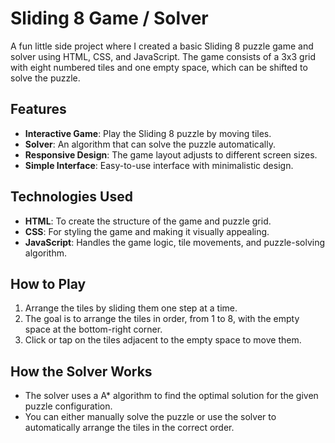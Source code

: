# Sliding 8 Game / Solver

A fun little side project where I created a basic Sliding 8 puzzle game and solver using HTML, CSS, and JavaScript. The game consists of a 3x3 grid with eight numbered tiles and one empty space, which can be shifted to solve the puzzle.

## Features
- **Interactive Game**: Play the Sliding 8 puzzle by moving tiles.
- **Solver**: An algorithm that can solve the puzzle automatically.
- **Responsive Design**: The game layout adjusts to different screen sizes.
- **Simple Interface**: Easy-to-use interface with minimalistic design.

## Technologies Used
- **HTML**: To create the structure of the game and puzzle grid.
- **CSS**: For styling the game and making it visually appealing.
- **JavaScript**: Handles the game logic, tile movements, and puzzle-solving algorithm.

## How to Play
1. Arrange the tiles by sliding them one step at a time.
2. The goal is to arrange the tiles in order, from 1 to 8, with the empty space at the bottom-right corner.
3. Click or tap on the tiles adjacent to the empty space to move them.

## How the Solver Works
- The solver uses a A* algorithm to find the optimal solution for the given puzzle configuration.
- You can either manually solve the puzzle or use the solver to automatically arrange the tiles in the correct order.